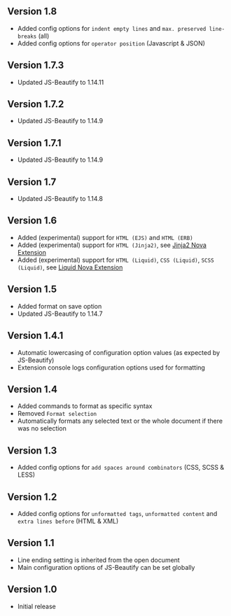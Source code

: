 ## Version 1.8

* Added config options for `indent empty lines` and `max. preserved line-breaks` (all)
* Added config options for `operator position` (Javascript & JSON)



## Version 1.7.3

* Updated JS-Beautify to 1.14.11



## Version 1.7.2

* Updated JS-Beautify to 1.14.9



## Version 1.7.1

* Updated JS-Beautify to 1.14.9



## Version 1.7

* Updated JS-Beautify to 1.14.8



## Version 1.6

* Added (experimental) support for `HTML (EJS)` and `HTML (ERB)`
* Added (experimental) support for `HTML (Jinja2)`, see [Jinja2 Nova Extension](nova://extension/?id=jgfeatures.Jinja2&name=Jinja2)
* Added (experimental) support for `HTML (Liquid)`, `CSS (Liquid)`, `SCSS (Liquid)`, see [Liquid Nova Extension](nova://extension/?id=me.arthr.Liquid&name=Liquid)



## Version 1.5

* Added format on save option
* Updated JS-Beautify to 1.14.7



## Version 1.4.1

* Automatic lowercasing of configuration option values (as expected by JS-Beautify)
* Extension console logs configuration options used for formatting



## Version 1.4

* Added commands to format as specific syntax
* Removed `Format selection`
* Automatically formats any selected text or the whole document if there was no selection



## Version 1.3

* Added config options for `add spaces around combinators` (CSS, SCSS & LESS)



## Version 1.2

* Added config options for `unformatted tags`, `unformatted content` and `extra lines before` (HTML & XML)



## Version 1.1

* Line ending setting is inherited from the open document
* Main configuration options of JS-Beautify can be set globally



## Version 1.0

* Initial release
